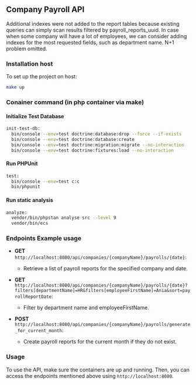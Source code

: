 ## Company Payroll API

Additional indexes were not added to the report tables
because existing queries can simply scan results filtered by payroll_reports_uuid.
In case when some company will have a lot of employees,
we can consider adding indexes for the most requested fields, such as department name.
N+1 problem omitted.
### Installation host

To set up the project on host:

```bash
make up
```

### Conainer command (in php container via make)

#### Initialize Test Database
```bash
init-test-db:
  bin/console --env=test doctrine:database:drop --force --if-exists 
  bin/console --env=test doctrine:database:create
  bin/console --env=test doctrine:migration:migrate --no-interaction
  bin/console --env=test doctrine:fixtures:load --no-interaction
```
#### Run PHPUnit
```bash
test:
  bin/console --env=test c:c
  bin/phpunit
```
#### Run static analysis
```bash
analyze:
  vendor/bin/phpstan analyse src --level 9
  vendor/bin/ecs
```

### Endpoints Example usage

- **GET** `http://localhost:8080/api/companies/{companyName}/payrolls/{date}`:
  - Retrieve a list of payroll reports for the specified company and date.

- **GET** `http://localhost:8080/api/companies/{companyName}/payrolls/{date}?filters[departmentName]=HR&filters[employeeFirstName]=Ania&sort=payrollReportDate`:
  - Filter by department name and employeeFirstName.

- **POST** `http://localhost:8080/api/companies/{companyName}/payrolls/generate_for_current_month`:
  - Create payroll reports for the current month if they do not exist.

### Usage

To use the API, make sure the containers are up and running. Then, you can access the endpoints mentioned above using `http://localhost:8080`.
